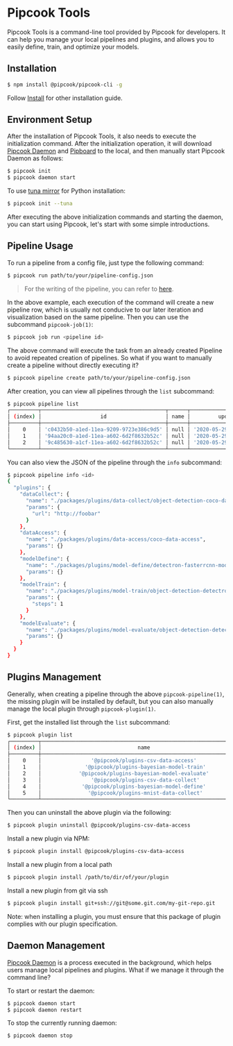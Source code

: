 # Pipcook Tools

Pipcook Tools is a command-line tool provided by Pipcook for developers. It can help you manage your local pipelines and plugins, and allows you to easily define, train, and optimize your models.

## Installation

```sh
$ npm install @pipcook/pipcook-cli -g
```

Follow [Install](../INSTALL.md) for other installation guide.

## Environment Setup

After the installation of Pipcook Tools, it also needs to execute the initialization command. After the initialization operation, it will download [Pipcook Daemon][] and [Pipboard][] to the local, and then manually start Pipcook Daemon as follows:

```sh
$ pipcook init
$ pipcook daemon start
```

To use [tuna mirror](https://mirrors.tuna.tsinghua.edu.cn/) for Python installation:

```sh
$ pipcook init --tuna
```

After executing the above initialization commands and starting the daemon, you can start using Pipcook, let's start with some simple introductions.

## Pipeline Usage

To run a pipeline from a config file, just type the following command:

```sh
$ pipcook run path/to/your/pipeline-config.json
```

> For the writing of the pipeline, you can refer to [here](./intro-to-pipeline.md).

In the above example, each execution of the command will create a new pipeline row, which is usually not conducive to our later iteration and visualization based on the same pipeline. Then you can use the subcommand `pipcook-job(1)`:

```sh
$ pipcook job run <pipeline id>
```

The above command will execute the task from an already created Pipeline to avoid repeated creation of pipelines. So what if you want to manually create a pipeline without directly executing it?

```sh
$ pipcook pipeline create path/to/your/pipeline-config.json
```

After creation, you can view all pipelines through the `list` subcommand:

```sh
$ pipcook pipeline list
┌─────────┬────────────────────────────────────────┬──────┬────────────────────────────┬────────────────────────────┐
│ (index) │                   id                   │ name │         updatedAt          │         createdAt          │
├─────────┼────────────────────────────────────────┼──────┼────────────────────────────┼────────────────────────────┤
│    0    │ 'c0432b50-a1ed-11ea-9209-9723e386c9d5' │ null │ '2020-05-29T20:48:29.318Z' │ '2020-05-29T20:48:29.318Z' │
│    1    │ '94aa20c0-a1ed-11ea-a602-6d2f8632b52c' │ null │ '2020-05-29T20:47:16.172Z' │ '2020-05-29T20:47:16.172Z' │
│    2    │ '9c485630-a1cf-11ea-a602-6d2f8632b52c' │ null │ '2020-05-29T17:12:44.052Z' │ '2020-05-29T17:12:44.052Z' │
└─────────┴────────────────────────────────────────┴──────┴────────────────────────────┴────────────────────────────┘
```

You can also view the JSON of the pipeline through the `info` subcommand:

```sh
$ pipcook pipeline info <id>
{
  "plugins": {
    "dataCollect": {
      "name": "./packages/plugins/data-collect/object-detection-coco-data-collect",
      "params": {
        "url": "http://foobar"
      }
    },
    "dataAccess": {
      "name": "./packages/plugins/data-access/coco-data-access",
      "params": {}
    },
    "modelDefine": {
      "name": "./packages/plugins/model-define/detectron-fasterrcnn-model-define",
      "params": {}
    },
    "modelTrain": {
      "name": "./packages/plugins/model-train/object-detection-detectron-model-train",
      "params": {
        "steps": 1
      }
    },
    "modelEvaluate": {
      "name": "./packages/plugins/model-evaluate/object-detection-detectron-model-evaluate",
      "params": {}
    }
  }
}
```

## Plugins Management

Generally, when creating a pipeline through the above `pipcook-pipeline(1)`, the missing plugin will be installed by default, but you can also manually manage the local plugin through `pipcook-plugin(1)`.

First, get the installed list through the `list` subcommand:

```sh
$ pipcook plugin list
┌─────────┬───────────────────────────────────────────────────────────────────┬──────────┬─────────────────┬──────────┐
│ (index) │                               name                                │ version  │    category     │ datatype │
├─────────┼───────────────────────────────────────────────────────────────────┼──────────┼─────────────────┼──────────┤
│    0    │                '@pipcook/plugins-csv-data-access'                 │ '0.5.9'  │  'dataAccess'   │  'text'  │
│    1    │              '@pipcook/plugins-bayesian-model-train'              │ '0.5.10' │  'modelTrain'   │  'text'  │
│    2    │            '@pipcook/plugins-bayesian-model-evaluate'             │ '0.5.10' │ 'modelEvaluate' │  'text'  │
│    3    │                '@pipcook/plugins-csv-data-collect'                │ '0.5.9'  │  'dataCollect'  │  'text'  │
│    4    │             '@pipcook/plugins-bayesian-model-define'              │ '0.5.10' │  'modelDefine'  │  'text'  │
│    5    │               '@pipcook/plugins-mnist-data-collect'               │ '0.5.9'  │  'dataCollect'  │ 'image'  │
└─────────┴───────────────────────────────────────────────────────────────────┴──────────┴─────────────────┴──────────┘
```

Then you can uninstall the above plugin via the following:

```sh
$ pipcook plugin uninstall @pipcook/plugins-csv-data-access
```

Install a new plugin via NPM:

```sh
$ pipcook plugin install @pipcook/plugins-csv-data-access
```

Install a new plugin from a local path

```sh
$ pipcook plugin install /path/to/dir/of/your/plugin
```

Install a new plugin from git via ssh

```sh
$ pipcook plugin install git+ssh://git@some.git.com/my-git-repo.git
```

Note: when installing a plugin, you must ensure that this package of plugin complies with our plugin specification.

## Daemon Management

[Pipcook Daemon][] is a process executed in the background, which helps users manage local pipelines and plugins. What if we manage it through the command line?

To start or restart the daemon:

```sh
$ pipcook daemon start
$ pipcook daemon restart
```

To stop the currently running daemon:

```sh
$ pipcook daemon stop
```

[Pipcook Daemon]: ../GLOSSORY.md#pipcook-daemon
[Pipboard]: ../GLOSSORY.md#pipboard
